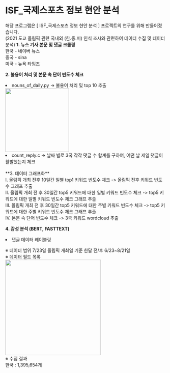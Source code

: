 # ISF_국제스포츠 정보 현안 분석

해당 프로그램은 [ ISF_국제스포츠 정보 현안 분석 ] 프로젝트의 연구를 위해 만들어졌습니다.
<br>
(2021 도쿄 올림픽 관련 국내외 (한.중.미) 인식 조사와 관련하여 데이터 수집 및 데이터 분석)
**1. 뉴스 기사 본문 및 댓글 크롤링**<br>
한국 - 네이버 뉴스<br>
중국 - sina<br>
미국 - 뉴욕 타임즈<br>

**2. 불용어 처리 및 본문 속 단어 빈도수 체크**<br>
<li> nouns_of_daily.py -> 불용어 처리 및 top 10 추출</li>
   <img src= "https://user-images.githubusercontent.com/87688936/169702159-6ddd80be-289b-4828-82d2-95ce2d6c66ae.png" width="200" height="200">
<li>count_reply.c -> 날짜 별로 3국 각각 댓글 수 합계를 구하여, 어떤 날 제일 댓글이 활발했는지 체크</li><br>
**3. 데이터 그래프화**<br>
Ⅰ. 올림픽 개최 전후 10일간 일별 top1 키워드 빈도수 체크 -> 올림픽 전후 키워드 빈도수 그래프 추출<br>
Ⅱ. 올림픽 개최 전 후 30일간 top5 키워드에 대한 일별 키워드 빈도수 체크 -> top5 키워드에 대한 일별 키워드 빈도수 체크 그래프 추출<br>
Ⅲ. 올림픽 개최 전 후 30일간 top5 키워드에 대한 주별 키워드 빈도수 체크 -> top5 키워드에 대한 주별 키워드 빈도수 체크 그래프 추출<br>
Ⅳ. 본문 속 단어 빈도수 체크 -> 3국 키워드 wordcloud 추출

**4. 감성 분석 (BERT, FASTTEXT)**
<li> 댓글 데이터 레이블링 </li>



※ 데이터 범위
 7/23일 올림픽 개최일 기준 한달 전/후 6/23~8/21일 <br>
※ 데이터 필드 목록<br>
<img src= "https://user-images.githubusercontent.com/87688936/169702096-172b50d6-1ac5-4df1-a3ff-d134b981f459.png" width="300"><br>
※ 수집 결과 <br>
한국 : 1,395,654개 <br>
